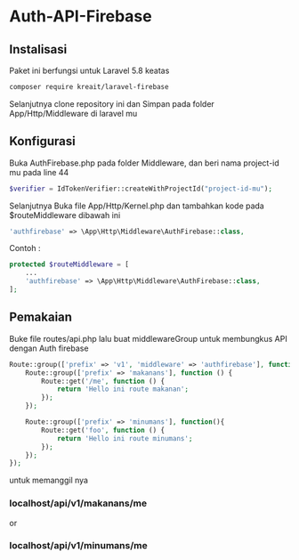 ﻿# Auth-API-Firebase
## Instalisasi

Paket ini berfungsi untuk Laravel 5.8 keatas
```bash
composer require kreait/laravel-firebase
```
Selanjutnya clone repository ini dan Simpan pada folder App/Http/Middleware di laravel mu

## Konfigurasi

Buka AuthFirebase.php pada folder Middleware, dan beri nama project-id mu pada line 44
```php
$verifier = IdTokenVerifier::createWithProjectId("project-id-mu");
```
Selanjutnya Buka file App/Http/Kernel.php dan tambahkan kode pada $routeMiddleware dibawah ini
```php
'authfirebase' => \App\Http\Middleware\AuthFirebase::class,
```
Contoh :
```php
protected $routeMiddleware = [
    ...
    'authfirebase' => \App\Http\Middleware\AuthFirebase::class,
];
```

## Pemakaian
Buke file routes/api.php lalu buat middlewareGroup untuk membungkus API dengan Auth firebase
```php
Route::group(['prefix' => 'v1', 'middleware' => 'authfirebase'], function(){ // v1 ini routeGroup untuk membungkus Auth
    Route::group(['prefix' => 'makanans'], function () {
        Route::get('/me', function () {
            return 'Hello ini route makanan';
        });
    });

    Route::group(['prefix' => 'minumans'], function(){
        Route::get('foo', function () {
            return 'Hello ini route minumans';
        });
    });
});
```
untuk memanggil nya

### localhost/api/v1/makanans/me
or
### localhost/api/v1/minumans/me
